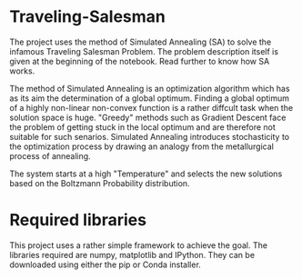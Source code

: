# Traveling-Salesman
The project uses the method of Simulated Annealing (SA) to solve the infamous Traveling Salesman Problem. The problem description itself is given at the beginning of the notebook.
Read further to know how SA works. 

The method of Simulated Annealing is an optimization algorithm which has as its aim the determination of a global optimum. 
Finding a global optimum of a highly non-linear non-convex function is a rather diffcult task when the solution space is huge. "Greedy" methods such as Gradient
Descent face the problem of getting stuck in the local optimum and are therefore not suitable for such senarios. Simulated Annealing introduces stochasticity to
the optimization process by drawing an analogy from the metallurgical process of annealing. 

The system starts at a high "Temperature" and selects the new solutions based on the Boltzmann Probability distribution.



# Required libraries
This project uses a rather simple framework to achieve the goal. The libraries required are numpy, matplotlib and IPython. They can be downloaded using either
the pip or Conda installer. 
